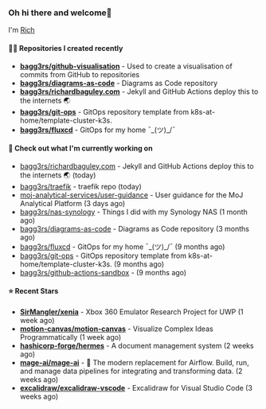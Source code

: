 ### Oh hi there and welcome👋

I'm [Rich](https://richardbaguley.com/about)

#### 👨‍💻 Repositories I created recently
- **[bagg3rs/github-visualisation](https://github.com/bagg3rs/github-visualisation)** - Used to create a visualisation of commits from GitHub to repositories
- **[bagg3rs/diagrams-as-code](https://github.com/bagg3rs/diagrams-as-code)** - Diagrams as Code repository
- **[bagg3rs/richardbaguley.com](https://github.com/bagg3rs/richardbaguley.com)** - Jekyll and GitHub Actions deploy this to the internets 🌏
- **[bagg3rs/git-ops](https://github.com/bagg3rs/git-ops)** - GitOps repository template from k8s-at-home/template-cluster-k3s.
- **[bagg3rs/fluxcd](https://github.com/bagg3rs/fluxcd)** - GitOps for my home ¯\_(ツ)_/¯ 

#### 👷 Check out what I'm currently working on

- [bagg3rs/richardbaguley.com](https://github.com/bagg3rs/richardbaguley.com) - Jekyll and GitHub Actions deploy this to the internets 🌏 (today)
- [bagg3rs/traefik](https://github.com/bagg3rs/traefik) - traefik repo (today)
- [moj-analytical-services/user-guidance](https://github.com/moj-analytical-services/user-guidance) - User guidance for the MoJ Analytical Platform (3 days ago)
- [bagg3rs/nas-synology](https://github.com/bagg3rs/nas-synology) - Things I did with my Synology NAS (1 month ago)
- [bagg3rs/diagrams-as-code](https://github.com/bagg3rs/diagrams-as-code) - Diagrams as Code repository (3 months ago)
- [bagg3rs/fluxcd](https://github.com/bagg3rs/fluxcd) - GitOps for my home ¯\_(ツ)_/¯  (9 months ago)
- [bagg3rs/git-ops](https://github.com/bagg3rs/git-ops) - GitOps repository template from k8s-at-home/template-cluster-k3s. (9 months ago)
- [bagg3rs/github-actions-sandbox](https://github.com/bagg3rs/github-actions-sandbox) -  (9 months ago)

#### ⭐ Recent Stars


- **[SirMangler/xenia](https://github.com/SirMangler/xenia)** - Xbox 360 Emulator Research Project for UWP (1 week ago)
- **[motion-canvas/motion-canvas](https://github.com/motion-canvas/motion-canvas)** - Visualize Complex Ideas Programmatically (1 week ago)
- **[hashicorp-forge/hermes](https://github.com/hashicorp-forge/hermes)** - A document management system (2 weeks ago)
- **[mage-ai/mage-ai](https://github.com/mage-ai/mage-ai)** - 🧙 The modern replacement for Airflow. Build, run, and manage data pipelines for integrating and transforming data. (2 weeks ago)
- **[excalidraw/excalidraw-vscode](https://github.com/excalidraw/excalidraw-vscode)** - Excalidraw for Visual Studio Code (3 weeks ago)
